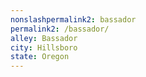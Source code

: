 ```yaml
---
﻿nonslashpermalink2: bassador
permalink2: /bassador/
alley: Bassador
city: Hillsboro
state: Oregon
---
```

